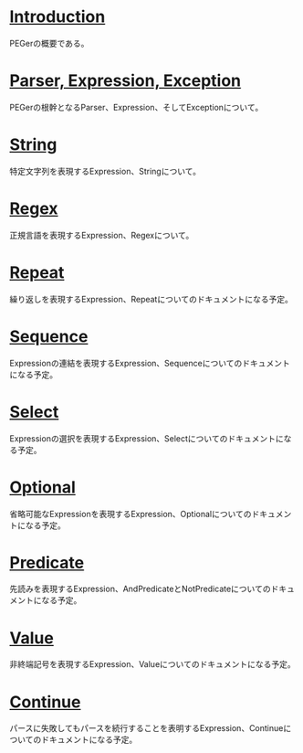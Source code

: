 # [Introduction](Japanese/Introduction.md)
PEGerの概要である。
# [Parser, Expression, Exception](Japanese/Parser.md)
PEGerの根幹となるParser、Expression、そしてExceptionについて。
# [String](Japanese/String.md)
特定文字列を表現するExpression、Stringについて。
# [Regex](Japanese/Regex.md)
正規言語を表現するExpression、Regexについて。
# [Repeat](Japanese/Repeat.md)
繰り返しを表現するExpression、Repeatについてのドキュメントになる予定。
# [Sequence](Japanese/Sequence.md)
Expressionの連結を表現するExpression、Sequenceについてのドキュメントになる予定。
# [Select](Japanese/Select.md)
Expressionの選択を表現するExpression、Selectについてのドキュメントになる予定。
# [Optional](Japanese/Optional.md)
省略可能なExpressionを表現するExpression、Optionalについてのドキュメントになる予定。
# [Predicate](Japanese/Predicate.md)
先読みを表現するExpression、AndPredicateとNotPredicateについてのドキュメントになる予定。
# [Value](Japanese/Value.md)
非終端記号を表現するExpression、Valueについてのドキュメントになる予定。
# [Continue](Japanese/Continue.md)
パースに失敗してもパースを続行することを表明するExpression、Continueについてのドキュメントになる予定。